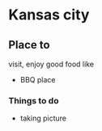 # Kansas city

## Place to
visit, enjoy good food like 
- BBQ place


### Things to do
- taking picture
